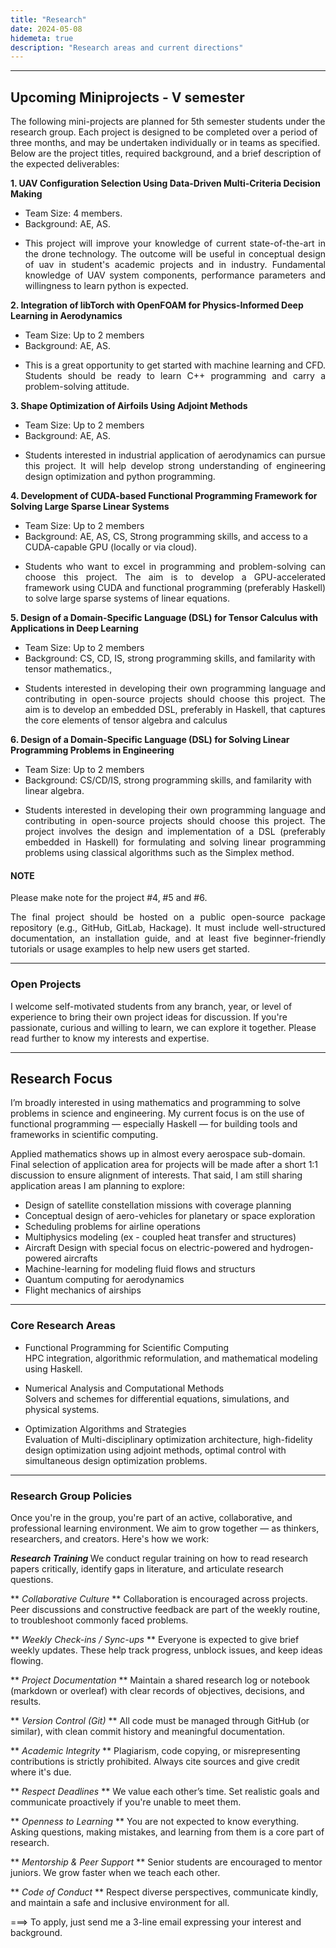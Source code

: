 ```yaml
---
title: "Research"
date: 2024-05-08
hidemeta: true
description: "Research areas and current directions"
---
```


---
## Upcoming Miniprojects - V semester

The following mini-projects are planned for 5th semester students under the research group. Each project is designed to be completed over a period of three months, and may be undertaken individually or in teams as specified. Below are the project titles, required background, and a brief description of the expected deliverables:

<strong>1. UAV Configuration Selection Using Data-Driven Multi-Criteria Decision Making</strong>
* Team Size: 4 members.
* Background: AE, AS. 
* <p align="justify">This project will improve your knowledge of current state-of-the-art in the drone technology. The outcome will be useful in conceptual design of uav in student's academic projects and in industry. Fundamental knowledge of UAV system components, performance parameters and willingness to learn python is expected.</p>

**2. Integration of libTorch with OpenFOAM for Physics-Informed Deep Learning in Aerodynamics**
* Team Size: Up to 2 members
* Background: AE, AS.
* <p align="justify">This is a great opportunity to get started with machine learning and CFD. Students should be ready to learn C++ programming and carry a problem-solving attitude.</p>

**3. Shape Optimization of Airfoils Using Adjoint Methods**
* Team Size: Up to 2 members
* Background: AE, AS.
* <p align="justify">Students interested in industrial application of aerodynamics can pursue this project. It will help develop strong understanding of engineering design optimization and python programming.</p> 

**4. Development of CUDA-based Functional Programming Framework for Solving Large Sparse Linear Systems**
* Team Size: Up to 2 members
* Background: AE, AS, CS, Strong programming skills, and access to a CUDA-capable GPU (locally or via cloud).
* <p align="justify">Students who want to excel in programming and problem-solving can choose this project. The aim is to develop a GPU-accelerated framework using CUDA and functional programming (preferably Haskell) to solve large sparse systems of linear equations.</p>

**5. Design of a Domain-Specific Language (DSL) for Tensor Calculus with Applications in Deep Learning**
* Team Size: Up to 2 members
* Background: CS, CD, IS, strong programming skills, and familarity with tensor mathematics., 
* <p align="justify">Students interested in developing their own programming language and contributing in open-source projects should choose this project. The aim is to develop an embedded DSL, preferably in Haskell, that captures the core elements of tensor algebra and calculus</p>

**6. Design of a Domain-Specific Language (DSL) for Solving Linear Programming Problems in Engineering**
* Team Size: Up to 2 members
* Background: CS/CD/IS, strong programming skills, and familarity with linear algebra.
* <p align="justify">Students interested in developing their own programming language and contributing in open-source projects should choose this project. The project involves the design and implementation of a DSL (preferably embedded in Haskell) for formulating and solving linear programming problems using classical algorithms such as the Simplex method.</p>

#### NOTE
Please make note for the project #4, #5 and #6. 
<p align="justify">The final project should be hosted on a public open-source package repository (e.g., GitHub, GitLab, Hackage). It must include well-structured documentation, an installation guide, and at least five beginner-friendly tutorials or usage examples to help new users get started.</p>

---

### Open Projects 

I welcome self-motivated students from any branch, year, or level of experience to bring their own project ideas for discussion. If you're passionate, curious and willing to learn, we can explore it together. Please read further to know my interests and expertise. 

---
## Research Focus

I’m broadly interested in using mathematics and programming to solve problems in science and engineering. My current focus is on the use of functional programming — especially Haskell — for building tools and frameworks in scientific computing.

Applied mathematics shows up in almost every aerospace sub-domain. Final selection of application area for projects will be made after a short 1:1 discussion to ensure alignment of interests. That said, I am still sharing application areas I am planning to explore:

+ Design of satellite constellation missions with coverage planning
+ Conceptual design of aero-vehicles for planetary or space exploration
+ Scheduling problems for airline operations
+ Multiphysics modeling (ex - coupled heat transfer and structures)
+ Aircraft Design with special focus on electric-powered and hydrogen-powered aircrafts
+ Machine-learning for modeling fluid flows and structurs
+ Quantum computing for aerodynamics
+ Flight mechanics of airships

---

### Core Research Areas
- Functional Programming for Scientific Computing  
  HPC integration, algorithmic reformulation, and mathematical modeling using Haskell.

- Numerical Analysis and Computational Methods  
  Solvers and schemes for differential equations, simulations, and physical systems.

- Optimization Algorithms and Strategies  
  Evaluation of Multi-disciplinary optimization architecture, high-fidelity design optimization using adjoint methods, optimal control with simultaneous design optimization problems. 

---

### Research Group Policies

Once you're in the group, you're part of an active, collaborative, and professional learning environment. We aim to grow together — as thinkers, researchers, and creators. Here's how we work:

<strong> *Research Training* </strong>
We conduct regular training on how to read research papers critically, identify gaps in literature, and articulate research questions.

** *Collaborative Culture* **
Collaboration is encouraged across projects. Peer discussions and constructive feedback are part of the weekly routine, to troubleshoot commonly faced problems.

** *Weekly Check-ins / Sync-ups* **
Everyone is expected to give brief weekly updates. These help track progress, unblock issues, and keep ideas flowing.

** *Project Documentation* **
Maintain a shared research log or notebook (markdown or overleaf) with clear records of objectives, decisions, and results.

** *Version Control (Git)* **
All code must be managed through GitHub (or similar), with clean commit history and meaningful documentation.

** *Academic Integrity* **
Plagiarism, code copying, or misrepresenting contributions is strictly prohibited. Always cite sources and give credit where it's due.

** *Respect Deadlines* **
We value each other’s time. Set realistic goals and communicate proactively if you're unable to meet them.

** *Openness to Learning* **
You are not expected to know everything. Asking questions, making mistakes, and learning from them is a core part of research.

** *Mentorship & Peer Support* **
Senior students are encouraged to mentor juniors. We grow faster when we teach each other.

** *Code of Conduct* **
Respect diverse perspectives, communicate kindly, and maintain a safe and inclusive environment for all.

===> To apply, just send me a 3-line email expressing your interest and background.
